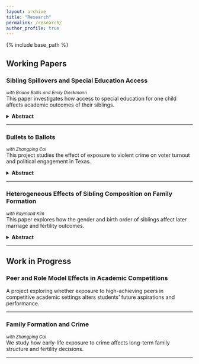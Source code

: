 ```yaml
---
layout: archive
title: "Research"
permalink: /research/
author_profile: true
---
```


{% include base_path %}

## Working Papers

### **Sibling Spillovers and Special Education Access**  
<small>*with Briana Ballis and Emily Dieckmann*</small>  
This paper investigates how access to special education for one child affects academic outcomes of their siblings.  
<details>
<summary><strong>Abstract</strong></summary>
We examine whether expanding access to special education services for one child generates positive or negative spillovers on their siblings' academic outcomes. Leveraging administrative data from Texas and variation in district-level identification patterns, we identify both direct behavioral peer effects and parental reallocation of attention across siblings. Preliminary findings suggest significant academic spillovers, particularly in households with limited resources.
</details>

---

### **Bullets to Ballots**  
<small>*with Zhangping Cai*</small>  
This project studies the effect of exposure to violent crime on voter turnout and political engagement in Texas.  
<details>
<summary><strong>Abstract</strong></summary>
We study how proximity to violent crime affects political participation using geocoded crime incident data and voter files from Texas. Our identification strategy compares voters exposed to homicides nearby to those slightly farther away, using a spatial regression discontinuity design. We find that exposure to violent crime reduces turnout in subsequent elections, with stronger effects among young and minority voters.
</details>

---

### **Heterogeneous Effects of Sibling Composition on Family Formation**  
<small>*with Raymond Kim*</small>  
This paper explores how the gender and birth order of siblings affect later marriage and fertility outcomes.  
<details>
<summary><strong>Abstract</strong></summary>
Using U.S. census-linked administrative records, we examine how sibling composition — particularly the presence of same-sex or opposite-sex siblings — influences family formation. We document heterogeneous effects by gender and socio-economic status, with stronger effects on women’s timing of marriage and likelihood of having children. Results suggest sibling dynamics shape both family values and long-term demographic behavior.  
</details>

---

## Work in Progress

### **Peer and Role Model Effects in Academic Competitions**  
A project exploring whether exposure to high-achieving peers in competitive academic settings alters students’ future aspirations and performance.

---

### **Family Formation and Crime**  
<small>*with Zhangping Cai*</small>  
We study how early-life exposure to crime affects long-term family structure and fertility decisions.

---
